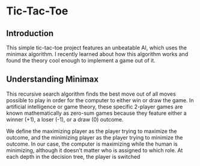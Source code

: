 # Tic-Tac-Toe
<h2>Introduction</h2>
This simple tic-tac-toe project features an unbeatable AI, which uses the minimax algorithm. I recently learned about how this algorithm works and found the theory cool enough to implement a game out of it.

<h2>Understanding Minimax</h2>
This recursive search algorithm finds the best move out of all moves possible to play in order for the computer to either win or draw the game. In artificial intelligence or game theory, these specific 2-player games are known mathematically as zero-sum games because they feature either a winner (+1), a loser (-1), or a draw (0) outcome.

We define the maximizing player as the player trying to maximize the outcome, and the minimizing player as the player trying to minimize the outcome. In our case, the computer is maximizing while the human is minimizing, although it doesn't matter who is assigned to which role. At each depth in the decision tree, the player is switched
